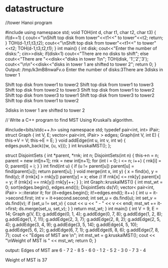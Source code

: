 # datastructure
//tower Hanoi program

#include<iostream>
using namespace std;
void TOH(int d, char t1, char t2, char t3)
{
if(d==1)
{
cout<<"\nShift top disk from tower"<<t1<<" to tower"<<t2;
return;
}
TOH(d-1,t1,t3,t2);
cout<<"\nShift top disk from tower"<<t1<<" to tower"<<t2;
TOH(d-1,t3,t2,t1);
}
int main()
{
int disk;
cout<<"Enter the number of disks:"; cin>>disk;
if(disk<1)
cout<<"There are no disks to shift";
else
cout<<"There are "<<disk<<"disks in tower 1\n";
TOH(disk, '1','2','3');
cout<<"\n\n"<<disk<<"disks in tower 1 are shifted to tower 2";
return 0;
}
Output:
   /tmp/k3mB8nwaFv.o
Enter the number of disks:3There are 3disks in tower 1

Shift top disk from tower1 to tower2
Shift top disk from tower1 to tower3
Shift top disk from tower2 to tower3
Shift top disk from tower1 to tower2
Shift top disk from tower3 to tower1
Shift top disk from tower3 to tower2
Shift top disk from tower1 to tower2

3disks in tower 1 are shifted to tower 2                  
                     

// Write a C++ program to find  MST Using  Kruskal’s algorithm.
                     
#include<bits/stdc++.h>
using namespace std;
typedef pair<int, int> iPair;
struct Graph
{
int V, E;
vector< pair<int, iPair> > edges;
Graph(int V, int E)
{
this->V = V;
this->E = E;
}
void addEdge(int u, int v, int w)
{
edges.push_back({w, {u, v}});
}
int kruskalMST();
};

struct DisjointSets
{
int *parent, *rnk;
int n;
DisjointSets(int n)
{
this->n = n;
parent = new int[n+1];
rnk = new int[n+1];
for (int i = 0; i <= n; i++)
{
rnk[i] = 0;
parent[i] = i;
}
}
int find(int u)
{
if (u != parent[u])
parent[u] = find(parent[u]);
return parent[u];
}
void merge(int x, int y)
{
x = find(x), y = find(y);
if (rnk[x] > rnk[y])
parent[y] = x;
else // If rnk[x] <= rnk[y]
parent[x] = y;
if (rnk[x] == rnk[y])
rnk[y]++;
}
};
int Graph::kruskalMST()
{
int mst_wt = 0; 
sort(edges.begin(), edges.end());
DisjointSets ds(V);
vector< pair<int, iPair> >::iterator it;
for (it=edges.begin(); it!=edges.end(); it++)
{
int u = it->second.first;
int v = it->second.second;
int set_u = ds.find(u);
int set_v = ds.find(v);
if (set_u != set_v)
{
cout << u << " - " << v << endl;
mst_wt += it->first;
ds.merge(set_u, set_v);
}
}
return mst_wt;
}
int main()
{
int V = 9, E = 14;
Graph g(V, E);
g.addEdge(0, 1, 4);
g.addEdge(0, 7, 8);
g.addEdge(1, 2, 8);
g.addEdge(1, 7, 11);
g.addEdge(2, 3, 7);
g.addEdge(2, 8, 2);
g.addEdge(2, 5, 4);
g.addEdge(3, 4, 9);
g.addEdge(3, 5, 14);
g.addEdge(4, 5, 10);
g.addEdge(5, 6, 2);
g.addEdge(6, 7, 1);
g.addEdge(6, 8, 6);
g.addEdge(7, 8, 7);
cout << "Edges of MST are \n";
int mst_wt = g.kruskalMST();
cout << "\nWeight of MST is " << mst_wt;
return 0;
} 
   
output:
   Edges of MST are 
6 - 7
2 - 8
5 - 6
0 - 1
2 - 5
2 - 3
0 - 7
3 - 4

Weight of MST is 37
